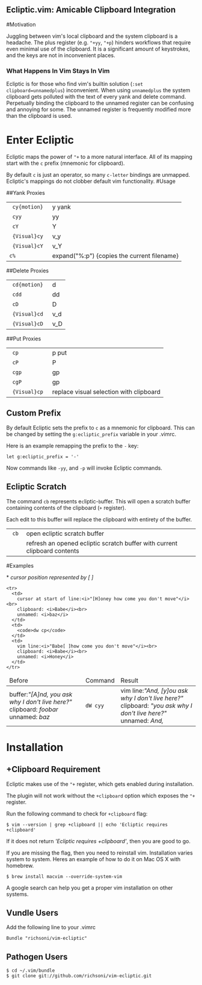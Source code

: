 ## Ecliptic.vim: Amicable Clipboard Integration

#Motivation

Juggling between vim's local clipboard and the system clipboard is a headache.
The plus register (e.g. ```"+yy```,  ```"+p```) hinders workflows that require even minimal use of the clipboard.
It is a significant amount of keystrokes, and the keys are not in inconvenient places.

### What Happens In Vim Stays In Vim

Ecliptic is for those who find vim's builtin solution (```:set clipboard=unnamedplus```) inconvenient.
When using ```unnamedplus``` the system clipboard gets polluted with the text of every yank and delete command.
Perpetually binding the clipboard to the unnamed register can be confusing and annoying for some.
The unnamed register is frequently modified more than the clipboard is used.

# Enter Ecliptic

Ecliptic maps the power of ```"+``` to a more natural interface.
All of its mapping start with the ```c``` prefix (mnemonic for clipboard).

By default ```c``` is just an operator, so many ```c-letter``` bindings are unmapped.
Ecliptic's mappings do not clobber default vim functionality.
#Usage

##Yank Proxies

<table>
  <tbody>
    <tr>
      <td><code> cy{motion} </code></td>
      <td>y yank</td>
    </tr>
    <tr>
      <td><code> cyy </code></td>
      <td>yy</td>
    </tr>
    <tr>
      <td><code> cY </code></td>
      <td>Y</td>
    </tr>
    <tr>
      <td><code> {Visual}cy </code></td>
      <td>v_y</td>
    </tr>
    <tr>
      <td><code> {Visual}cY </code></td>
      <td>v_Y</td>
    </tr>
    <tr>
      <td><code>c%</code></td>
      <td>expand("%:p") {copies the current filename}</td>
    </tr>
  </tbody>
</table>


##Delete Proxies

<table>
  <tbody>
    <tr>
      <td><code> cd{motion} </code></td>
      <td>d</td>
    </tr>
    <tr>
      <td><code> cdd </code></td>
      <td>dd</td>
    </tr>
    <tr>
      <td><code> cD </code></td>
      <td>D</td>
    </tr>
    <tr>
      <td><code> {Visual}cd </code></td>
      <td>v_d</td>
    </tr>
    <tr>
      <td><code> {Visual}cD </code></td>
      <td>v_D</td>
    </tr>
  </tbody>
</table>

##Put Proxies

<table>
<tr>
  <td><code> cp </code></td>
  <td>p put</td>
</tr>
<tr>
  <td><code> cP </code></td>
  <td>P</td>
</tr>
<tr>
  <td><code> cgp </code></td>
  <td>gp</td>
</tr>
<tr>
  <td><code> cgP </code></td>
  <td>gp</td>
</tr>
<tr>
  <td><code> {Visual}cp </code></td>
  <td>replace visual selection with clipboard</td>
</tr>
</table>

## Custom Prefix

By default Ecliptic sets the prefix to ```c``` as a mnemonic for clipboard.
This can be changed by setting the ```g:ecliptic_prefix``` variable in your .vimrc.

Here is an example remapping the prefix to the ```-``` key:

```
let g:ecliptic_prefix = '-'
```

Now commands like ```-yy```, and ```-p``` will invoke Ecliptic commands.

## Ecliptic Scratch


The command ```cb``` represents e```c```liptic-```b```uffer.
This will open a scratch buffer containing contents of the clipboard (```+```
register).

Each edit to this buffer will replace the clipboard with entirety of the
buffer.

<table>
<tr>
  <td><code> cb </code></td>
  <td>open ecliptic scratch buffer</td>
</tr>
<tr>
  <td><code> <C-L> </code></td>
  <td>refresh an opened ecliptic scratch buffer with current clipboard contents</td>
</tr>
</table>

#Examples

\* *cursor position represented by [ ]*

<table>
  <thead> <tr> <td> Before </td> <td> Command </td> <td> Result </td> </tr> <thead>
  <tbody>
    <tr>
      <td>
        buffer:<i>"[A]nd, you ask why I don't live here?"</i><br>
        clipboard: <i>foobar</i><br>
        unnamed: <i>baz</i>
      </td>
      <td>
        <code>dW cyy </code>
      </td>
      <td>
        vim line:<i>"And, [y]ou ask why I don't live here?"</i><br>
        clipboard: <i>"you ask why I don't live here?"</i><br>
        unnamed: <i>And,</i>
      </td>
    </tr>

    <tr>
      <td>
        cursor at start of line:<i>"[H]oney how come you don't move"</i><br>
        clipboard: <i>Babe</i><br>
        unnamed: <i>baz</i>
      </td>
      <td>
        <code>dw cp</code>
      </td>
      <td>
        vim line:<i>"Babe[ ]how come you don't move"</i><br>
        clipboard: <i>Babe</i><br>
        unnamed: <i>Honey</i>
      </td>
    </tr>
  </tbody>
</table>


# Installation


## +Clipboard Requirement

Ecliptic makes use of the ```"+``` register, which gets enabled during installation.

The plugin will not work without the ```+clipboard``` option which exposes the ```"+``` register.

Run the following command to check for ```+clipboard``` flag:

```
$ vim --version | grep +clipboard || echo 'Ecliptic requires +clipboard'
```

If it does not return *'Ecliptic requires +clipboard'*, then you are good to go.

If you are missing the flag, then you need to reinstall vim.
Installation varies system to system.
Heres an example of how to do it on Mac OS X with homebrew.

```
$ brew install macvim --override-system-vim
```

A google search can help you get a proper vim installation on other systems.

## Vundle Users

Add the following line to your .vimrc

```
Bundle "richsoni/vim-ecliptic"
```

## Pathogen Users

```
$ cd ~/.vim/bundle
$ git clone git://github.com/richsoni/vim-ecliptic.git
```


